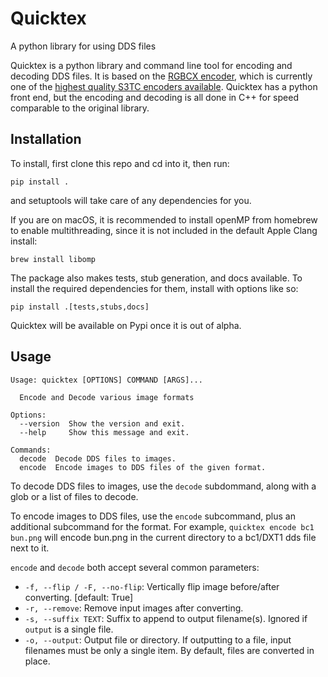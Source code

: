 # Quicktex
A python library for using DDS files

Quicktex is a python library and command line tool for encoding and decoding DDS files.
It is based on the [RGBCX encoder](https://github.com/drewcassidy/bc7enc), which is currently
one of the [highest quality S3TC encoders available](https://aras-p.info/blog/2020/12/08/Texture-Compression-in-2020/).
Quicktex has a python front end, but the encoding and decoding is all done in C++ for speed
comparable to the original library.

## Installation

To install, first clone this repo and cd into it, then run:

```shell
pip install .
```
and setuptools will take care of any dependencies for you.

If you are on macOS, it is recommended to install openMP from homebrew to enable 
multithreading, since it is not included in the default Apple Clang install:

```shell
brew install libomp
```

The package also makes tests, stub generation, and docs available. To install the 
required dependencies for them, install with options like so:

```shell
pip install .[tests,stubs,docs]
```

Quicktex will be available on Pypi once it is out of alpha.

## Usage

```
Usage: quicktex [OPTIONS] COMMAND [ARGS]...

  Encode and Decode various image formats

Options:
  --version  Show the version and exit.
  --help     Show this message and exit.

Commands:
  decode  Decode DDS files to images.
  encode  Encode images to DDS files of the given format.
```

To decode DDS files to images, use the `decode` subdommand, along with a glob or a
list of files to decode. 

To encode images to DDS files, use the `encode` subcommand, plus an additional
subcommand for the format. For example, `quicktex encode bc1 bun.png` will encode
bun.png in the current directory to a bc1/DXT1 dds file next to it.

`encode` and `decode` both accept several common parameters:

- `-f, --flip / -F, --no-flip`:  Vertically flip image before/after converting. 
  [default: True]
- `-r, --remove`: Remove input images after converting.
- `-s, --suffix TEXT`: Suffix to append to output filename(s). 
  Ignored if `output` is a single file.
- `-o, --output`:  Output file or directory. If outputting to a file, input filenames 
  must be only a single item. By default, files are converted in place.

